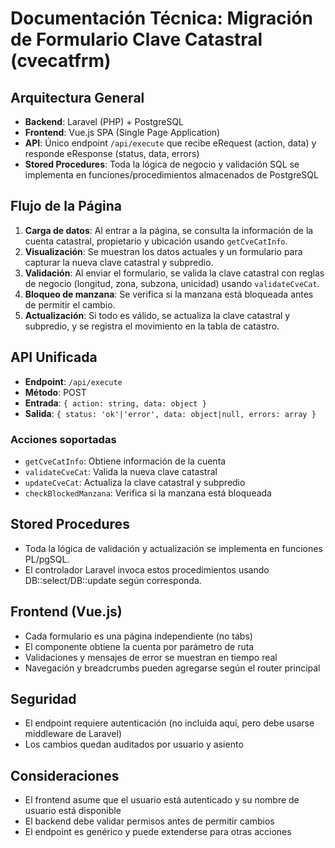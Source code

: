 # Documentación Técnica: Migración de Formulario Clave Catastral (cvecatfrm)

## Arquitectura General
- **Backend**: Laravel (PHP) + PostgreSQL
- **Frontend**: Vue.js SPA (Single Page Application)
- **API**: Único endpoint `/api/execute` que recibe eRequest (action, data) y responde eResponse (status, data, errors)
- **Stored Procedures**: Toda la lógica de negocio y validación SQL se implementa en funciones/procedimientos almacenados de PostgreSQL

## Flujo de la Página
1. **Carga de datos**: Al entrar a la página, se consulta la información de la cuenta catastral, propietario y ubicación usando `getCveCatInfo`.
2. **Visualización**: Se muestran los datos actuales y un formulario para capturar la nueva clave catastral y subpredio.
3. **Validación**: Al enviar el formulario, se valida la clave catastral con reglas de negocio (longitud, zona, subzona, unicidad) usando `validateCveCat`.
4. **Bloqueo de manzana**: Se verifica si la manzana está bloqueada antes de permitir el cambio.
5. **Actualización**: Si todo es válido, se actualiza la clave catastral y subpredio, y se registra el movimiento en la tabla de catastro.

## API Unificada
- **Endpoint**: `/api/execute`
- **Método**: POST
- **Entrada**: `{ action: string, data: object }`
- **Salida**: `{ status: 'ok'|'error', data: object|null, errors: array }`

### Acciones soportadas
- `getCveCatInfo`: Obtiene información de la cuenta
- `validateCveCat`: Valida la nueva clave catastral
- `updateCveCat`: Actualiza la clave catastral y subpredio
- `checkBlockedManzana`: Verifica si la manzana está bloqueada

## Stored Procedures
- Toda la lógica de validación y actualización se implementa en funciones PL/pgSQL.
- El controlador Laravel invoca estos procedimientos usando DB::select/DB::update según corresponda.

## Frontend (Vue.js)
- Cada formulario es una página independiente (no tabs)
- El componente obtiene la cuenta por parámetro de ruta
- Validaciones y mensajes de error se muestran en tiempo real
- Navegación y breadcrumbs pueden agregarse según el router principal

## Seguridad
- El endpoint requiere autenticación (no incluida aquí, pero debe usarse middleware de Laravel)
- Los cambios quedan auditados por usuario y asiento

## Consideraciones
- El frontend asume que el usuario está autenticado y su nombre de usuario está disponible
- El backend debe validar permisos antes de permitir cambios
- El endpoint es genérico y puede extenderse para otras acciones
